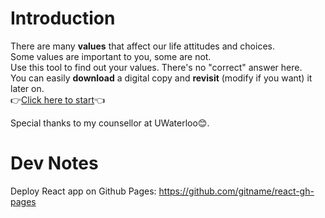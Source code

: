 # Introduction
There are many **values** that affect our life attitudes and choices. \
Some values are important to you, some are not. \
Use this tool to find out your values. There's no "correct" answer here. \
You can easily **download** a digital copy and **revisit** (modify if you want) it later on. \
👉[Click here to start](https://linfanqian.github.io/explore-your-values)👈

Special thanks to my counsellor at UWaterloo😊.

# Dev Notes
Deploy React app on Github Pages: https://github.com/gitname/react-gh-pages